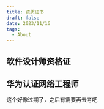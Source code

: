 ```yaml
---
title: 资质证书
draft: false
date: 2023/11/16
tags:
  - About
---
```


## 软件设计师资格证

## 华为认证网络工程师

这个好像过期了，之后有需要再去考吧
